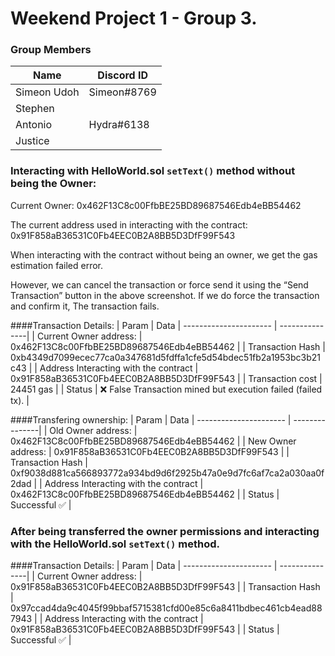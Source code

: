 # Weekend Project 1 - Group 3.

### Group Members
| Name      | Discord ID |
| --------- | -----------|
| Simeon Udoh | Simeon#8769 |
|Stephen| |
| Antonio | Hydra#6138 |
|Justice||


### Interacting with HelloWorld.sol `setText()` method without being the Owner: 

Current Owner: 
0x462F13C8c00FfbBE25BD89687546Edb4eBB54462

The current address used in  interacting with the contract: 0x91F858aB36531C0Fb4EEC0B2A8BB5D3DfF99F543

When interacting with the contract without being an owner, we get the gas estimation failed error.



However, we can cancel the transaction or force send it using the “Send Transaction” button in the above screenshot. If we do force the transaction and confirm it, The transaction fails. 



####Transaction Details: 
| Param | Data
| ---------------------- | ---------------|
| Current Owner address: | 0x462F13C8c00FfbBE25BD89687546Edb4eBB54462 |
| Transaction Hash  |  0xb4349d7099ecec77ca0a347681d5fdffa1cfe5d54bdec51fb2a1953bc3b21c43 |
| Address Interacting with the contract |  0x91F858aB36531C0Fb4EEC0B2A8BB5D3DfF99F543 |
| Transaction cost | 24451 gas |
| Status | ❌ False Transaction mined but execution failed (failed tx). | 

####Transfering ownership: 
| Param | Data
| ---------------------- | ---------------|
| Old Owner address: | 0x462F13C8c00FfbBE25BD89687546Edb4eBB54462 |
| New Owner address: | 0x91F858aB36531C0Fb4EEC0B2A8BB5D3DfF99F543 |
| Transaction Hash  |  0xf9038d881ca566893772a934bd9d6f2925b47a0e9d7fc6af7ca2a030aa0f2dad |
| Address Interacting with the contract |  0x462F13C8c00FfbBE25BD89687546Edb4eBB54462 |
| Status | Successful ✅ |

### After being transferred the owner permissions and interacting with the HelloWorld.sol `setText()`  method. 


####Transaction Details: 
| Param | Data
| ---------------------- | ---------------|
| Current Owner address: | 0x91F858aB36531C0Fb4EEC0B2A8BB5D3DfF99F543 |
| Transaction Hash  |  0x97ccad4da9c4045f99bbaf5715381cfd00e85c6a8411bdbec461cb4ead887943 |
| Address Interacting with the contract |  0x91F858aB36531C0Fb4EEC0B2A8BB5D3DfF99F543 |
| Status | Successful ✅ | 



